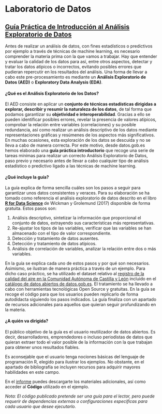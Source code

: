# Laboratorio de Datos #

## [Guía Práctica de Introducción al Análisis Exploratorio de Datos](https://datos.gob.es/es/documentacion/guia-practica-de-introduccion-al-analisis-exploratorio-de-datos)

Antes de realizar un análisis de  datos, con fines estadísticos o predictivos por ejemplo a través de técnicas de machine learning,  es necesario comprender la materia prima con la que vamos a trabajar. Hay que entender y evaluar la  calidad de los datos para así, entre otros aspectos, detectar y tratar los datos atípicos o incorrectos, evitando posibles errores que pudieran repercutir en los resultados del análisis. 
Una forma de llevar a cabo este pre-procesamiento es mediante un **Análisis Exploratorio de Datos (AED)** o **Exploratory Data Analysis (EDA)**.
#### ¿Qué es el Análisis Exploratorio de los Datos?
El AED consiste en aplicar un **conjunto de técnicas estadísticas dirigidas a explorar, describir y resumir la naturaleza de los datos**, de tal forma que podamos garantizar su **objetividad e interoperabilidad**.
Gracias a ello se pueden identificar posibles errores, revelar la presencia de valores atípicos, comprobar la relación entre variables (correlaciones) y su posible redundancia, así como realizar un análisis descriptivo de los datos mediante representaciones gráficas y resúmenes de los aspectos más significativos.
En muchas ocasiones, esta exploración de los datos se descuida y no se lleva a cabo de manera correcta. Por este motivo, desde datos.gob.es hemos elaborado una **guía práctica introductorio** que recoge una serie de tareas mínimas para realizar un correcto Análisis Exploratorio de Datos, paso previo y necesario antes de llevar a cabo cualquier tipo de análisis estadístico o predictivo ligado a las técnicas de machine learning. 
#### **¿Qué incluye la guía?**
La guía explica de forma sencilla cuáles son los pasos a seguir para garantizar unos datos consistentes y veraces. Para su elaboración se ha tomado como referencia el análisis exploratorio de datos descrito en el libro [**R for Data Science**](https://r4ds.had.co.nz/) de Wickman y Grolemund (2017) disponible de forma gratuita. Estos pasos son: 
1. Análisis descriptivo, sintetizar la información que proporcional el conjunto de datos, extrayendo sus características más representativas. 
2. Re-ajustar los tipos de las variables, verificar que las variables se han almacenado con el tipo de valor correspondiente. 
3. Detección y tratamiento de datos ausentes. 
4. Detección y tratamiento de datos atípicos. 
5. Análisis de correlación de variables, analizar la relación entre dos o más variables. 

En la guía se explica cada uno de estos pasos y por qué son necesarios. Asimismo, se ilustran de manera práctica a través de un ejemplo. Para dicho caso práctico, se ha utilizado el  dataset relativo al [registro de la calidad del aire en la Comunidad Autónoma de Castilla y León](https://datos.gob.es/es/catalogo/a07002862-calidad-del-aire-por-dias1) incluido en el [catálogo de datos abiertos de datos.gob.es](https://datos.gob.es/catalogo). El tratamiento se ha llevado a cabo con  herramientas tecnológicas Open Source y gratuitas. En la guía se recoge el código para que los usuarios pueden replicarlo de forma autodidacta siguiendo los pasos indicados.
La guía finaliza con un apartado de recursos adicionales para aquellos que quieran seguir profundizando en la materia.

#### ¿A quién va dirigida?

El público objetivo de la guía es el usuario reutilizador de datos abiertos. Es decir, desarrolladores, emprendedores o incluso periodistas de datos que quieran extraer todo el valor posible de la información con la que trabajan para obtener unos resultados fiables.

Es aconsejable que el usuario tenga nociones básicas del lenguaje de programación R, elegido para ilustrar los ejemplos. No obstante, en el apartado de bibliografía se incluyen recursos para adquirir mayores habilidades en este campo.

En el [informe](https://datos.gob.es/es/documentacion/guia-practica-de-introduccion-al-analisis-exploratorio-de-datos) puedes descargarte los materiales adicionales, así como acceder al **Código** utilizado en el ejemplo. 

*Nota: El código publicado pretende ser una guía para el lector, pero puede requerir de dependencias externas o configuraciones específicas para cada usuario que desee ejecutarlo.*
